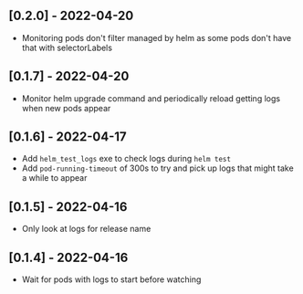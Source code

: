 ## [0.2.0] - 2022-04-20

- Monitoring pods don't filter managed by helm as some pods don't have that with selectorLabels

## [0.1.7] - 2022-04-20

- Monitor helm upgrade command and periodically reload getting logs when new pods appear

## [0.1.6] - 2022-04-17

- Add `helm_test_logs` exe to check logs during `helm test`
- Add `pod-running-timeout` of 300s to try and pick up logs that might take a while to appear

## [0.1.5] - 2022-04-16

- Only look at logs for release name

## [0.1.4] - 2022-04-16

- Wait for pods with logs to start before watching
